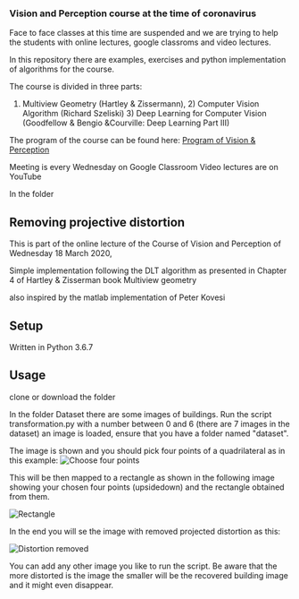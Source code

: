 ### Vision and Perception course at the time of coronavirus

Face to face classes at this time are suspended and we are trying to help the students with online lectures, google classroms and video lectures.

In this repository there are examples, exercises and python implementation of algorithms for the course.

The course is divided in three parts: 
1) Multiview Geometry (Hartley & Zissermann), 2) Computer Vision Algorithm (Richard Szeliski) 3) Deep Learning for Computer Vision (Goodfellow & Bengio &Courville: Deep Learning Part III)

The program of the course can be found here:
[Program of Vision & Perception](https://sites.google.com/a/diag.uniroma1.it/visiope/home/program) 

Meeting is every Wednesday on Google Classroom
Video lectures are on YouTube


In the folder 

##  Removing projective distortion 

This is part of the online lecture of the Course of Vision and Perception of Wednesday 18 March 2020,


Simple implementation following the DLT algorithm as presented in Chapter 4 of  Hartley & Zisserman book 
Multiview geometry

also inspired by the matlab implementation of Peter Kovesi

##  Setup

Written in Python 3.6.7 


## Usage
clone or download the folder 

In the folder Dataset there are some images of buildings. Run the script transformation.py with a number between 0 and 6 
(there are 7 images in the dataset) an image is loaded, ensure that you have a folder named "dataset".

The image is shown and you should pick four points of a quadrilateral as in this example:
![Choose four points](https://github.com/fiora0/Vision-Perception-course/tree/master/removing_projective_distortion/choosefourpoints.png)


This  will be then mapped to a rectangle as shown in the following image showing your chosen four points (upsidedown) and the rectangle obtained from them.

![Rectangle](https://github.com/fiora0/Vision-Perception-course/tree/master/removing_projective_distortion/rectangle.png)

In the end you will se the image with removed projected distortion as this:

![Distortion removed](https://github.com/fiora0/Vision-Perception-course/tree/master/removing_projective_distortion/dist_removed.png)

You can add any other image you like to run the script. Be aware that the more distorted is the image the smaller will be the recovered building image and it might even disappear.



